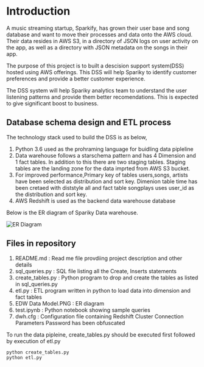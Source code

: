 # Introduction

A music streaming startup, Sparkify, has grown their user base and song database and want to move their processes and data onto the AWS cloud. Their data resides in AWS S3, in a directory of JSON logs on user activity on the app, as well as a directory with JSON metadata on the songs in their app.

The purpose of this project is to built a descision support system(DSS) hosted using AWS offerings.
This DSS will help Spariky to identify customer preferences and provide a better customer experience. 

The DSS system will help Spariky analytics team to understand the user listening patterns and provide them better recomendations. This is expected to give significant boost to business.

## Database schema design and ETL process

The technology stack used to build the DSS is as below,

1) Python 3.6 used as the prohraming language for buidling data pipleline
2) Data warehouse follows a starschema pattern and has 4 Dimension and 1 fact tables. In addition to this there are two staging tables.
   Staging tables are the landing zone for the data imprted from AWS S3 bucket.
3) For improved performance,Primary key of tables users,songs, artists have been selected as distribution and sort key.
   Dimenion table time has been cretaed with diststyle all and fact table songplays uses user_id as the distribution and sort key.
3) AWS Redshift is used as the backend data warehouse database

Below is the ER diagram of Spariky Data warehouse.

![ER Diagram](https://r766469c826419xjupyterlr5tapor7.udacity-student-workspaces.com/files/EDW%20Data%20Model.PNG?_xsrf=2%7C7183c7eb%7C7111475dacfb67b8403da7faaeee05f4%7C1585615198)


## Files in repository

1) README.md : Read me file provdiing project description and other details
2) sql_queries.py : SQL file listing all the Create, Inserts statements
3) create_tables.py : Python program to drop and create the tables as listed in sql_queries.py
4) etl.py : ETL program written in python to load data into dimension and fact tables
5) EDW Data Model.PNG : ER diagram
7) test.ipynb : Python notebook showing sample queries
8) dwh.cfg : Configuration file containing Redshift Cluster Connection Parameters Password has been obfuscated

To run the data pipleine, create_tables.py should be executed first followed by execution of etl.py

```
python create_tables.py
python etl.py
```
